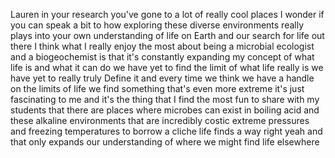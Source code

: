 Lauren in your research you've gone to a lot of really cool places I wonder if you can speak a bit to how exploring these diverse environments really plays into your own understanding of life on Earth and our search for life out there I think what I really enjoy the most about being a microbial ecologist and a biogeochemist is that it's constantly expanding my concept of what life is and what it can do we have yet to find the limit of what life really is we have yet to really truly Define it and every time we think we have a handle on the limits of life we find something that's even more extreme it's just fascinating to me and it's the thing that I find the most fun to share with my students that there are places where microbes can exist in boiling acid and these alkaline environments that are incredibly costic extreme pressures and freezing temperatures to borrow a cliche life finds a way right yeah and that only expands our understanding of where we might find life elsewhere